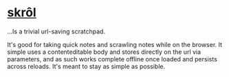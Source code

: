 # [skrôl](https://5310.github.io/skrol)

...Is a trivial url-saving scratchpad.

It's good for taking quick notes and scrawling notes while on the browser. It simple uses a contenteditable body and stores directly on the url via parameters, and as such works complete offline once loaded and persists across reloads. It's meant to stay as simple as possible.
